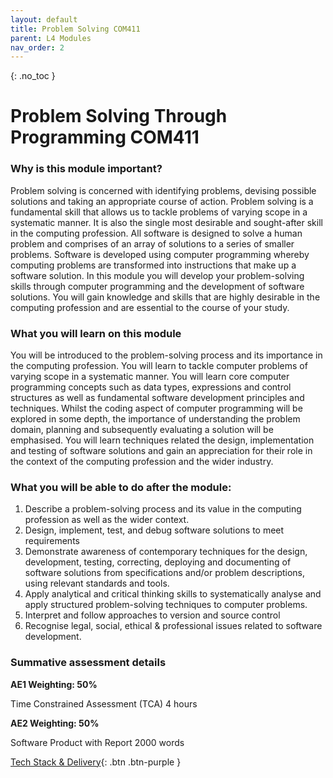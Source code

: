 ```yaml
---
layout: default
title: Problem Solving COM411
parent: L4 Modules
nav_order: 2
---
```


{: .no_toc }


# Problem Solving Through Programming COM411


### Why is this module important?

Problem solving is concerned with identifying problems, devising possible solutions and taking an appropriate course of action.  Problem solving is a fundamental skill that allows us to tackle problems of varying scope in a systematic manner.  It is also the single most desirable and sought-after skill in the computing profession. All software is designed to solve a human problem and comprises of an array of solutions to a series of smaller problems.  Software is developed using computer programming whereby computing problems are transformed into instructions that make up a software solution.  In this module you will develop your problem-solving skills through computer programming and the development of software solutions.  You will gain knowledge and skills that are highly desirable in the computing profession and are essential to the course of your study.

### What you will learn on this module

You will be introduced to the problem-solving process and its importance in the computing profession. You will learn to tackle computer problems of varying scope in a systematic manner.  You will learn core computer programming concepts such as data types, expressions and control structures as well as fundamental software development principles and techniques.  Whilst the coding aspect of computer programming will be explored in some depth, the importance of understanding the problem domain, planning and subsequently evaluating a solution will be emphasised.  You will learn techniques related the design, implementation and testing of software solutions and gain an appreciation for their role in the context of the computing profession and the wider industry.

### What you will be able to do after the module:

1.	Describe a problem-solving process and its value in the computing profession as well as the wider context.
2.	Design, implement, test, and debug software solutions to meet requirements
3.	Demonstrate awareness of contemporary techniques for the design, development, testing, correcting, deploying and documenting of software solutions from specifications and/or problem descriptions, using relevant standards and tools.
4.	Apply analytical and critical thinking skills to systematically analyse and apply structured problem-solving techniques to computer problems.
5.	Interpret and follow approaches to version and source control
6.	Recognise legal, social, ethical & professional issues related to software development.

### Summative assessment details

**AE1	Weighting: 50%**

Time Constrained Assessment (TCA) 4 hours


**AE2	Weighting: 50%**

Software Product with Report 2000 words

[Tech Stack & Delivery](https://martinsolent.github.io/bdats/docs/tech_stacks/child_5.html){: .btn .btn-purple }



